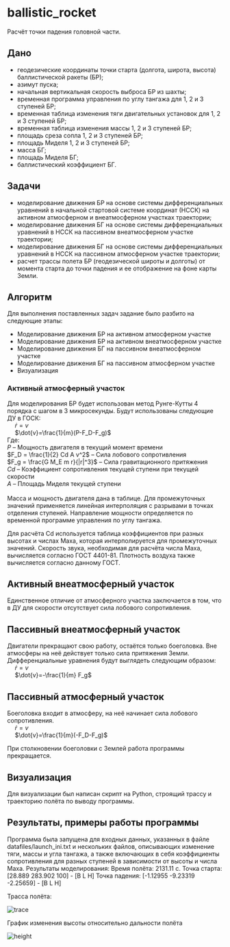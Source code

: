 # ballistic_rocket
Расчёт точки падения головной части.

## Дано
- геодезические координаты точки старта (долгота, широта, высота) баллистической ракеты (БР);
- азимут пуска;
- начальная вертикальная скорость выброса БР из шахты;
- временная программа управления по углу тангажа для 1, 2 и 3 ступеней БР;
- временная таблица изменения тяги двигательных установок для 1, 2 и 3 ступеней БР;
- временная таблица изменения массы 1, 2 и 3 ступеней БР;
- площадь среза сопла 1, 2 и 3 ступеней БР;
- площадь Миделя 1, 2 и 3 ступеней БР;
- масса БГ;
- площадь Миделя БГ;
- баллистический коэффициент БГ.

## Задачи
- моделирование движения БР на основе системы дифференциальных уравнений в начальной стартовой системе координат (НССК) на активном атмосферном и внеатмосферном участках траектории;
- моделирование движения БГ на основе системы дифференциальных уравнений в НССК на пассивном внеатмосферном участке траектории;
- моделирование движения БГ на основе системы дифференциальных уравнений в НССК на пассивном атмосферном участке траектории;
- расчет трассы полета БР (геодезической широты и долготы) от момента старта до точки падения и ее отображение на фоне карты Земли.

## Алгоритм
Для выполнения поставленных задач задание было разбито на следующие этапы:
- Моделирование движения БР на активном атмосферном участке
- Моделирование движения БР на активном внеатмосферном участке
- Моделирование движения БГ на пассивном внеатмосферном участке
- Моделирование движения БГ на пассивном атмосферном участке
- Визуализация
  
### Активный атмосферный участок
Для моделирования БР будет использован метод Рунге-Кутты 4 порядка с шагом в 3 микросекунды. 
Будут использованы следующие ДУ в ГОСК: \
&emsp; $\dot{r}=v$ \
&emsp; $\dot{v}=\frac{1}{m}(P-F_D-F_g)$ \
Где: \
$P$ – Мощность двигателя в текущий момент времени \
$F_D = \frac{1}{2} Cd A v^2$ – Сила лобового сопротивления \
$F_g = \frac{G M_E m r}{|r|^3}$ – Сила гравитационного притяжения \
$Cd$ – Коэффициент сопротивления текущей ступени при текущей скорости \
$A$ – Площадь Миделя текущей ступени \
\
Масса и мощность двигателя дана в таблице. Для промежуточных значений применяется линейная интерполяция с разрывами в точках отделения ступеней. Направление мощности определяется по временной программе управления по углу тангажа.

Для расчёта Cd используется таблица коэффициентов при разных высотах и числах Маха, которая интерполируется для промежуточных значений. Скорость звука, необходимая для расчёта числа Маха, вычисляется согласно ГОСТ 4401-81. Плотность воздуха также вычисляется согласно данному ГОСТ.

## Активный внеатмосферный участок
Единственное отличие от атмосферного участка заключается в том, что в ДУ для скорости отсутствует сила лобового сопротивления.

## Пассивный внеатмосферный участок
Двигатели прекращают свою работу, остаётся только боеголовка. Вне атмосферы на неё действует только сила притяжения Земли. Дифференциальные уравнения будут выглядеть следующим образом: \
&emsp; $\dot{r}=v$ \
&emsp; $\dot{v}=-\frac{1}{m} F_g$

## Пассивный атмосферный участок
Боеголовка входит в атмосферу, на неё начинает сила лобового сопротивления. \
&emsp; $\dot{r}=v$ \
&emsp; $\dot{v}=\frac{1}{m}(-F_D-F_g)$

При столкновении боеголовки с Землей работа программы прекращается.

## Визуализация
Для визуализации был написан скрипт на Python, строящий трассу и траекторию полёта по выводу программы.

## Результаты, примеры работы программы
Программа была запущена для входных данных, указанных в файле datafiles/launch_ini.txt и нескольких файлов, описывающих изменение тяги, массы и угла тангажа, а также включающих в себя коэффициенты сопротивления для разных ступеней в зависимости от высоты и числа Маха.
Результаты моделирования:
Время полёта: 2131.11 с.
Точка старта: [28.889 283.902 100]  -  [B L H]
Точка падения: [-1.12955 -9.23319 -2.25659]  -  [B L H]

Трасса полёта:

![trace](https://github.com/u5ele55/ballistic_rocket/assets/99137907/7fca7db3-3efc-4abf-9fd9-b1a4495c2347)


График изменения высоты относительно дальности полёта

![height](https://github.com/u5ele55/ballistic_rocket/assets/99137907/1db2267b-07e7-4e76-9f77-e6821bd38d18)


